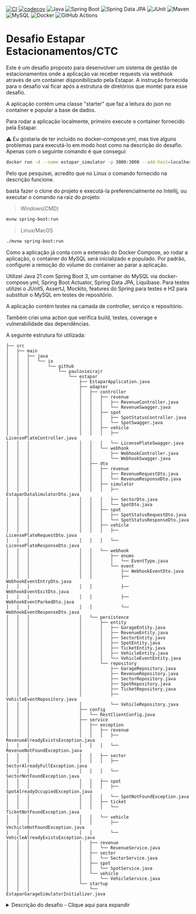 [![CI](https://github.com/paulovieirajr/estapar/actions/workflows/build.yml/badge.svg)](https://github.com/paulovieirajr/estapar/actions/workflows/build.yml)
[![codecov](https://codecov.io/gh/paulovieirajr/estapar-challenge/branch/main/graph/badge.svg)](https://codecov.io/gh/paulovieirajr/estapar-challenge)
![Java](https://img.shields.io/badge/Java-21-green?style=plastic&logo=java)
![Spring Boot](https://img.shields.io/badge/Spring_Boot-3.4.5-green?logo=springboot&logoColor=%23E4D00A)
![Spring Data JPA](https://img.shields.io/badge/Spring_Data_JPA-gray?logo=spring&logoColor=%23E4D00A)
![JUnit](https://img.shields.io/badge/JUnit-5-green?style=plastic&)
![Maven](https://img.shields.io/badge/Apache_Maven-red?logo=apachemaven&logoColor=%23FFF)
![MySQL](https://shields.io/badge/MySQL-lightgrey?logo=mysql&style=plastic&logoColor=white&labelColor=blue)
![Docker](https://img.shields.io/badge/Docker-2496ED?logo=docker&logoColor=fff)
![GitHub Actions](https://img.shields.io/badge/GitHub_Actions-2088FF?logo=github-actions&logoColor=white)

# Desafio Estapar Estacionamentos/CTC

Este é um desafio proposto para desenvolver um sistema de gestão de estacionamentos onde a aplicação vai receber requests via webhook através de um container disponibilizado pela Estapar. A instrução fornecida para o desafio
vai ficar após a estrutura de diretórios que montei para esse desafio.

A aplicação contém uma classe "starter" que faz a leitura do json no container e popular a base de dados.

Para rodar a aplicação localmente, primeiro execute o container fornecido pela Estapar.

⚠️ Eu gostaria de ter incluído no docker-compose.yml, mas tive alguns problemas para executá-lo em modo host como na descrição do desafio. Apenas com o seguinte comando é que consegui:

```bash
docker run -d --name estapar_simulator -p 3000:3000 --add-host=localhost:host-gateway cfontes0estapar/garage-sim:1.0.0
```
Pelo que pesquisei, acredito que no Linux o comando fornecido na descrição funcione.


basta fazer o clone do projeto e executá-la preferencialmente no Intellij, ou executar o comando na raiz do projeto:

> Windows(CMD)
```bash
mvnw spring-boot:run
```

> Linux/MacOS
```bash
./mvnw spring-boot:run
```

Como a aplicação já conta com a extensão do Docker Compose, ao rodar a aplicação, o container do MySQL será inicializado e populado. Por padrão, configurei a remoção do volume do container ao parar a aplicação.

Utilizei Java 21 com Spring Boot 3, um container do MySQL via docker-compose.yml, Spring Boot Actuator, Spring Data JPA, Liquibase. Para testes utilizei o JUnit5, AssertJ, Mockito, features do Spring para testes e H2 para substituir o MySQL em testes de repositório.

A aplicação contém testes na camada de controller, serviço e repositório.

Também criei uma action que verifica build, testes, coverage e vulnerabilidade das dependências.

A seguinte estrutura foi utilizada:

```
├── src
│   ├── main
│   │   ├── java
│   │   │   └── io
│   │   │       └── github
│   │   │           └── paulovieirajr
│   │   │               └── estapar
│   │   │                   ├── EstaparApplication.java
│   │   │                   ├── adapter
│   │   │                   │   ├── controller
│   │   │                   │   │   ├── revenue
│   │   │                   │   │   │   ├── RevenueController.java
│   │   │                   │   │   │   └── RevenueSwagger.java
│   │   │                   │   │   ├── spot
│   │   │                   │   │   │   ├── SpotStatusController.java
│   │   │                   │   │   │   └── SpotSwagger.java
│   │   │                   │   │   ├── vehicle
│   │   │                   │   │   │   ├── LicensePlateController.java
│   │   │                   │   │   │   └── LicensePlateSwagger.java
│   │   │                   │   │   └── webhook
│   │   │                   │   │       ├── WebhookController.java
│   │   │                   │   │       └── WebhookSwagger.java
│   │   │                   │   ├── dto
│   │   │                   │   │   ├── revenue
│   │   │                   │   │   │   ├── RevenueRequestDto.java
│   │   │                   │   │   │   └── RevenueResponseDto.java
│   │   │                   │   │   ├── simulator
│   │   │                   │   │   │   ├── EstaparDataSimulatorDto.java
│   │   │                   │   │   │   ├── SectorDto.java
│   │   │                   │   │   │   └── SpotDto.java
│   │   │                   │   │   ├── spot
│   │   │                   │   │   │   ├── SpotStatusRequestDto.java
│   │   │                   │   │   │   └── SpotStatusResponseDto.java
│   │   │                   │   │   ├── vehicle
│   │   │                   │   │   │   ├── LicensePlateRequestDto.java
│   │   │                   │   │   │   └── LicensePlateResponseDto.java
│   │   │                   │   │   └── webhook
│   │   │                   │   │       ├── enums
│   │   │                   │   │       │   └── EventType.java
│   │   │                   │   │       └── event
│   │   │                   │   │           ├── WebhookEventDto.java
│   │   │                   │   │           ├── WebhookEventEntryDto.java
│   │   │                   │   │           ├── WebhookEventExitDto.java
│   │   │                   │   │           ├── WebhookEventParkedDto.java
│   │   │                   │   │           └── WebhookEventResponseDto.java
│   │   │                   │   └── persistence
│   │   │                   │       ├── entity
│   │   │                   │       │   ├── GarageEntity.java
│   │   │                   │       │   ├── RevenueEntity.java
│   │   │                   │       │   ├── SectorEntity.java
│   │   │                   │       │   ├── SpotEntity.java
│   │   │                   │       │   ├── TicketEntity.java
│   │   │                   │       │   ├── VehicleEntity.java
│   │   │                   │       │   └── VehicleEventEntity.java
│   │   │                   │       └── repository
│   │   │                   │           ├── GarageRepository.java
│   │   │                   │           ├── RevenueRepository.java
│   │   │                   │           ├── SectorRepository.java
│   │   │                   │           ├── SpotRepository.java
│   │   │                   │           ├── TicketRepository.java
│   │   │                   │           ├── VehicleEventRepository.java
│   │   │                   │           └── VehicleRepository.java
│   │   │                   ├── config
│   │   │                   │   └── RestClientConfig.java
│   │   │                   ├── service
│   │   │                   │   ├── exception
│   │   │                   │   │   ├── revenue
│   │   │                   │   │   │   ├── RevenueAlreadyExistsException.java
│   │   │                   │   │   │   └── RevenueNotFoundException.java
│   │   │                   │   │   ├── sector
│   │   │                   │   │   │   ├── SectorAlreadyFullException.java
│   │   │                   │   │   │   └── SectorNotFoundException.java
│   │   │                   │   │   ├── spot
│   │   │                   │   │   │   ├── SpotAlreadyOccupiedException.java
│   │   │                   │   │   │   └── SpotNotFoundException.java
│   │   │                   │   │   ├── ticket
│   │   │                   │   │   │   └── TicketNotFoundException.java
│   │   │                   │   │   └── vehicle
│   │   │                   │   │       ├── VechicleNotFoundException.java
│   │   │                   │   │       └── VehicleAlreadyExistsException.java
│   │   │                   │   ├── revenue
│   │   │                   │   │   └── RevenueService.java
│   │   │                   │   ├── sector
│   │   │                   │   │   └── SectorService.java
│   │   │                   │   ├── spot
│   │   │                   │   │   └── SpotService.java
│   │   │                   │   └── vehicle
│   │   │                   │       └── VehicleService.java
│   │   │                   └── startup
│   │   │                       └── EstaparGarageSimulatorInitializer.java

```

<details>
 <summary>Descrição do desafio - Clique aqui para expandir</summary>

 # Teste Desenvolvedor Java/Kotlin Backend

Este é o teste para Desevolvedor Java/Kotlin da Estapar.

O objetivo é criar um sistema de gestão de estacionamentos, que controla o número de vagas em aberto,
entrada, saida e faturameto do setor.

O teste não precisa estar 100% completo, iremos avaliar até o ponto onde você conseguiu chegar.

## o Projeto
Criar um projeto usando git, em algum repositório da sua preferência (github, bitbucket, etc) e nos enviar o link ao
término do teste.
Favor realizar commits como faria no seu dia a dia, iaao é parte da avaliação para analisarmos como você se organiza e
documenta o seu trabalho.

## Requisitos técnicos
* Utilizar Java ou Kotlin
* Frameworks Spring ou Micronaut
* Utilize banco de dados MySQL ou Postgres
* Utilize git

### Simulador de dados de garagem, entrada e saida de veículos (Provido pela Estapar, para facilitar o desenvolvimento)
Abaixo segue a instrução para rodar o simulador de entrada e saida de veículos e dados de garagem.
Ele é iniciado dentro de um container,
após a inicialização faça uma chamada para o endpoint ```GET``` ```/garage``` e você recebe a configuração da
garagem para o setup inicial do sistema,  
após alguns segundos desta chamada o simulador começa e enviar eventos de entradas e saidas de veículos da garagem.

O Simulador pode ser inicializado com o comando:
```bash

 docker run -d --network="host" cfontes0estapar/garage-sim:1.0.0

```

## Requisitos Funcionais

O sistema deve importar os dados geolocalizados de vagas e setores e armazenar em um banco de dados.
Vagas podem ter metadados associados como preço, datas, horário de funcionamento e duração da estádia (Documentados
abaixo na API do simulador).

Crie um sistema que gerência o uso e faturamento deste setor de estacionamento, não precisamos de UI,
somete o backend e api REST.

Os dados da garagem devem ser obtidos pelo endpoint do simulador ```GET``` ```/garage```  no start da sua aplicação
(descrito abaixo na API), após isso a sua aplicação deve estar start apta a receber por webhook entradas e saidas dos
veículos com o JSON da API descrita neste documento.

Uma garagem é composta por uma ou mais cancelas automáticas, utilizadas para entrada e saida de veículos, além de
sensores de presença nas vagas que analisam a presença ou ausência de um veículo naquela posição.

Após uma chamada ao endpoint de configuração da garagem ```GET``` ```/garage``` (descrito abaixo na API) a garagem é aberta e o sistema é
liberado para entrada e saída de veículos, veja que podemos ter mais de uma cancela automática no mesmo estacionamento ou por setor.

Mesmo para sensores de solo que podem ser acionados em conjunto se varios carros estacionarem ao mesmo tempo.

Assuma que o pagamento é realizado na saida do veículo, onde o sistema calcula o valor a ser pago pelo cliente.

## Regras de negócio

### Regra de preço dinâmico.

1. Com lotação menor que 25%, desconto de 10% no preço, na hora da entrada.
2. Com lotação menor até 50%, desconto de 0% no preço, na hora da entrada.
3. Com lotação menor até 75%, aumentar o preço em 10%, na hora da entrada.
4. Com lotação menor até 100%, aumentar o preço em 25%, na hora da entrada.

### Regra de lotação
Com 100% de lotação, fechar o setor e só permitir mais carros com a saida de um já estacionado.

## O que vamos avaliar?
O que será avaliado: interpretação dos requisitos, clareza de código, testes, estrutura, escalabilidade, domínio da
linguagem, aderência aos requisitos, melhorias propostas e cobertura das regras de negócio.

## Processo de seleção

* 2 semanas, para construir o projeto (nosso time demorou em torno de 8 horas para terminar.)
* Entrevista de avaliação do projeto
* Entrevista com RH
* Proposta

------------------
# API - Simulator Webhook ESTAPAR

A sua aplicação deve aceitar conexões pelo url http://localhost:3003/webhook
Este WEBHOOK fará disparos de eventos simulando entrada e saida de veículos da garagem para o nosso teste.

## Webhook
### Entrada na garagem

**WEBHOOK - POST**
```JSON
{
  "license_plate": "ZUL0001",
  "entry_time": "2025-01-01T12:00:00.000Z",
  "event_type": "ENTRY"
}
```

------------------

### Entrada na vaga

**WEBHOOK - POST**
```JSON
{
  "license_plate": "ZUL0001",
  "lat": -23.561684,
  "lng": -46.655981,
  "event_type": "PARKED"
}
```

------------------

### Saida de garagem

**WEBHOOK - POST**
```JSON
{		
  "license_plate": "",
  "exit_time": "2025-01-01T12:00:00.000Z",
  "event_type": "EXIT"
}
```

## Simulator REST API

### Garage config -  0.0.0.0:3000/garage

Endpoint que prove dados da garagem dinâmicamente, e deve ser chamado na inicialização do sistema de gestão para
identificar qual é a configuração para aquele dia.

**GET**
`/garage`

```JSON
{
  "garage": [
    {
      "sector": "A",
      "basePrice": 10.0,
      "max_capacity": 100,
      "open_hour": "08:00",
      "close_hour": "22:00",
      "duration_limit_minutes": 240
    },
    {
      "sector": "B",
      "basePrice": 4.0,
      "max_capacity": 72,
      "open_hour": "05:00",
      "close_hour": "18:00",
      "duration_limit_minutes": 120
    },
    .
    .
    .
  ],
  "spots": [
    {
      "id": 1,
      "sector": "A",
      "lat": -23.561684,
      "lng": -46.655981
    },
    {
      "id": 2,
      "sector": "B",
      "lat": -23.561674,
      "lng": -46.655971
    },
    .
    .
    .
  ]
}
```

# API do Projeto a ser implementada

## REST API

### Consulta de Placa

**POST**
`/plate-status`
```JSON
{
  "license_plate": "ZUL0001"
}
```

Response
```JSON
{
  "license_plate": "ZUL0001",
  "price_until_now": 0.00,
  "entry_time": "2025-01-01T12:00:00.000Z", 
  "time_parked": "2025-01-01T12:00:00.000Z"
}
```

------------------

### Consulta de Vaga

**POST**
`/spot-status`

Request
```JSON
{
  "lat": -23.561684,
  "lng": -46.655981
}
```

Response - 200
```JSON
{
  "ocupied": false,
  "entry_time": "2025-01-01T12:00:00.000Z",
  "time_parked": "2025-01-01T12:00:00.000Z"
}
```

### Consulta faturamento

**GET**
`/revenue`

Request
```JSON
{
  "date": "2025-01-01",
  "sector": "A"
}
```

Response
```JSON
{
  "amount": 0.00,
  "currency": "BRL",
  "timestamp": "2025-01-01T12:00:00.000Z"
}
```
</details>
